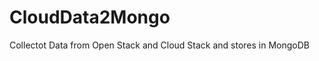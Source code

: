 CloudData2Mongo
===============

Collectot Data from Open Stack and Cloud Stack and stores in MongoDB
